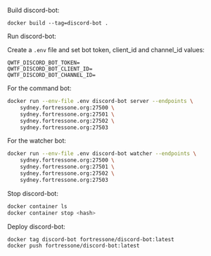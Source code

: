 Build discord-bot:

```
docker build --tag=discord-bot .
```


Run discord-bot:

Create a `.env` file and set bot token, client_id and channel_id values:

```
QWTF_DISCORD_BOT_TOKEN=
QWTF_DISCORD_BOT_CLIENT_ID=
QWTF_DISCORD_BOT_CHANNEL_ID=
```

For the command bot:

```sh
docker run --env-file .env discord-bot server --endpoints \
    sydney.fortressone.org:27500 \
    sydney.fortressone.org:27501 \
    sydney.fortressone.org:27502 \
    sydney.fortressone.org:27503
```

For the watcher bot:

```sh
docker run --env-file .env discord-bot watcher --endpoints \
    sydney.fortressone.org:27500 \
    sydney.fortressone.org:27501 \
    sydney.fortressone.org:27502 \
    sydney.fortressone.org:27503
```


Stop discord-bot:

```sh
docker container ls
docker container stop <hash>
```


Deploy discord-bot:

```sh
docker tag discord-bot fortressone/discord-bot:latest
docker push fortressone/discord-bot:latest
```
